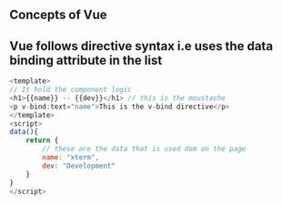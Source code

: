 ## Concepts of Vue
## Vue follows directive syntax i.e uses the data binding attribute in the list
```js
<template>
// It hold the component logic
<h1>{{name}} -- {{dev}}</h1> // this is the moustache
<p v-bind:text="name">This is the v-bind directive</p>
</template>
<script>
data(){
    return {
        // these are the data that is used dom on the page
        name: "xterm",
        dev: "Development"
    }
}
</script>
```
